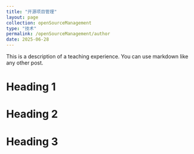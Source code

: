 ```yaml
---
title: "开源项目管理"
layout: page
collection: openSourceManagement
type: "技术"
permalink: /openSourceManagement/author
date: 2025-06-28
---
```


This is a description of a teaching experience. You can use markdown like any other post.

Heading 1
======

Heading 2
======

Heading 3
======
